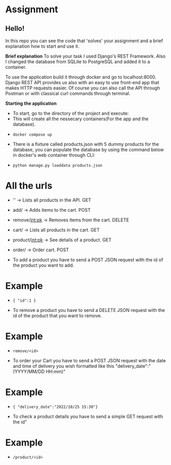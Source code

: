 # Assignment

Hello!
---------
In this repo you can see the code that 'solves' your assignment and a brief explanation how to start and use it.

**Brief explanation**
To solve your task I used Django's REST Framework. 
Also I changed the database from SQLite to PostgreSQL and added it to a container.

To use the application build it through docker and go to localhost:8000.
Django REST API provides us also with an easy to use front-end app that makes HTTP requests easier.
Of course you can also call the API through Postman or with classical curl commands through terminal.

**Starting the application**

* To start, go to the directory of the project and execute:
* This will create all the nessecary containers(For the app and the database).
- ```docker compose up```

* There is a fixture called products.json with 5 dummy products for the database, you can populate the database by using the command below in docker's web container through CLI:
- ```python manage.py loaddata products.json```

# All the urls

* '' -> Lists all products in the API. GET
* add/ -> Adds items to the cart. POST
* remove/<int:pk> -> Removes items from the cart. DELETE
* cart/ -> Lists all products in the cart. GET
* product/<int:pk> -> See details of a product. GET
* order/ -> Order cart. POST

* To add a product you have to send a POST JSON request with the id of the product you want to add.
# Example
- ```{ "id":1 }```

* To remove a product you have to send a DELETE JSON request with the id of the product that you want to remove.
# Example
- ```remove/<id>```

* To order your Cart you have to send a POST JSON request with the date and time of delivery you wish formatted like this "delivery_date":"(YYYY/MM/DD HH:mm)"
# Example
- ```{ "delivery_date":"2022/10/25 15:30"}```

* To check a product details you have to send a simple GET request with the id"
# Example
- ```/product/<id>```

